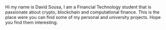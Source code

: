 Hi my name is David Sousa, I am a Financial Technology student that is passionate about crypto, blockchain and computational finance. 
This is the place were you can find some of my personal and university projects.
Hope you find them interesting.

